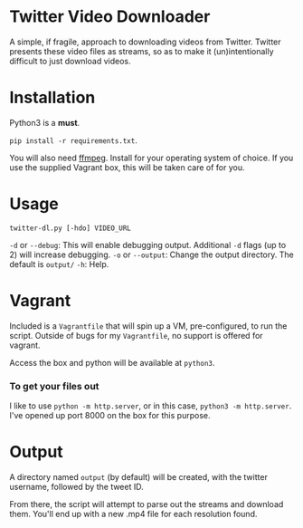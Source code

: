 Twitter Video Downloader
========================


A simple, if fragile, approach to downloading videos from Twitter. Twitter presents these video files as streams, so as to make it (un)intentionally difficult to just download videos.


Installation
============

Python3 is a **must**.

`pip install -r requirements.txt`.

You will also need [ffmpeg](https://ffmpeg.org/). Install for your operating system of choice. If you use the supplied Vagrant box, this will be taken care of for you.

Usage
=====

`twitter-dl.py [-hdo] VIDEO_URL`

`-d` or `--debug`: This will enable debugging output. Additional `-d` flags (up to 2) will increase debugging.
`-o` or `--output`: Change the output directory. The default is `output/`
`-h`: Help.


Vagrant
=======

Included is a `Vagrantfile` that will spin up a VM, pre-configured, to run the script. Outside of bugs for my `Vagrantfile`, no support is offered for vagrant.

Access the box and python will be available at `python3`.

### To get your files out

I like to use `python -m http.server`, or in this case, `python3 -m http.server`. I've opened up port 8000 on the box for this purpose.

Output
======

A directory named `output` (by default) will be created, with the twitter username, followed by the tweet ID.

From there, the script will attempt to parse out the streams and download them. You'll end up with a new .mp4 file for each resolution found.
